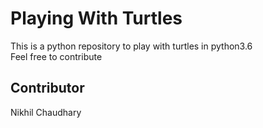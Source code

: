 # Playing With Turtles
This is a python repository to play with turtles in python3.6   
Feel free to contribute


## Contributor
Nikhil Chaudhary
